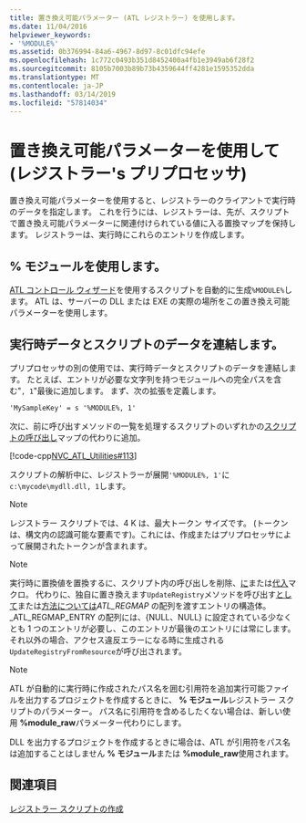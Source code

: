 ```yaml
---
title: 置き換え可能パラメーター (ATL レジストラー) を使用します。
ms.date: 11/04/2016
helpviewer_keywords:
- '%MODULE%'
ms.assetid: 0b376994-84a6-4967-8d97-8c01dfc94efe
ms.openlocfilehash: 1c772c0493b351d8452400a4fb1e3949ab6f28f2
ms.sourcegitcommit: 8105b7003b89b73b4359644ff4281e1595352dda
ms.translationtype: MT
ms.contentlocale: ja-JP
ms.lasthandoff: 03/14/2019
ms.locfileid: "57814034"
---
```

# <a name="using-replaceable-parameters-the-registrar39s-preprocessor"></a>置き換え可能パラメーターを使用して (レジストラー&#39;s プリプロセッサ)

置き換え可能パラメーターを使用すると、レジストラーのクライアントで実行時のデータを指定します。 これを行うには、レジストラーは、先が、スクリプトで置き換え可能パラメーターに関連付けられている値に入る置換マップを保持します。 レジストラーは、実行時にこれらのエントリを作成します。

##  <a name="_atl_using_.25.module.25"></a> % モジュールを使用します。

[ATL コントロール ウィザード](../atl/reference/atl-control-wizard.md)を使用するスクリプトを自動的に生成`%MODULE%`します。 ATL は、サーバーの DLL または EXE の実際の場所をこの置き換え可能パラメーターを使用します。

## <a name="concatenating-run-time-data-with-script-data"></a>実行時データとスクリプトのデータを連結します。

プリプロセッサの別の使用では、実行時データとスクリプトのデータを連結します。 たとえば、エントリが必要な文字列を持つモジュールへの完全パスを含む"`, 1`"最後に追加します。 まず、次の拡張を定義します。

```
'MySampleKey' = s '%MODULE%, 1'
```

次に、前に呼び出すメソッドの一覧を処理するスクリプトのいずれかの[スクリプトの呼び出し](../atl/invoking-scripts.md)マップの代わりに追加。

[!code-cpp[NVC_ATL_Utilities#113](../atl/codesnippet/cpp/using-replaceable-parameters-the-registrar-s-preprocessor_1.cpp)]

スクリプトの解析中に、レジストラーが展開`'%MODULE%, 1'`に`c:\mycode\mydll.dll, 1`します。

> [!NOTE]
>  レジストラー スクリプトでは、4 K は、最大トークン サイズです。 (トークンは、構文内の認識可能な要素です)。これには、作成またはプリプロセッサによって展開されたトークンが含まれます。

> [!NOTE]
>  実行時に置換値を置換するに、スクリプト内の呼び出しを削除、[に](../atl/reference/registry-macros.md#declare_registry_resource)または[代入](../atl/reference/registry-macros.md#declare_registry_resourceid)マクロ。 代わりに、独自に置き換えます`UpdateRegistry`メソッドを呼び出す[として](../atl/reference/catlmodule-class.md#updateregistryfromresourced)または[方法については](../atl/reference/catlmodule-class.md#updateregistryfromresources)_ATL_REGMAP_ の配列を渡すエントリの構造体。 _ATL_REGMAP_ENTRY の配列には、{NULL、NULL} に設定されている少なくとも 1 つのエントリが必要し、このエントリが最後のエントリには常にします。 それ以外の場合、アクセス違反エラーになる時に生成される`UpdateRegistryFromResource`が呼び出されます。

> [!NOTE]
>  ATL が自動的に実行時に作成されたパス名を囲む引用符を追加実行可能ファイルを出力するプロジェクトを作成するときに、 **% モジュール**レジストラー スクリプトのパラメーター。 パス名に引用符を含めるしたくない場合は、新しい使用 **%module_raw**パラメーター代わりにします。
>
>  DLL を出力するプロジェクトを作成するときに場合は、ATL が引用符をパス名は追加することはしません **% モジュール**または **%module_raw**使用されます。

## <a name="see-also"></a>関連項目

[レジストラー スクリプトの作成](../atl/creating-registrar-scripts.md)
